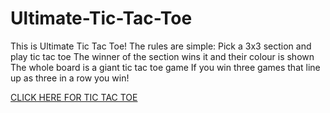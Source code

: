 # Ultimate-Tic-Tac-Toe
This is Ultimate Tic Tac Toe!
The rules are simple:
Pick a 3x3 section and play tic tac toe
The winner of the section wins it and their colour is shown
The whole board is a giant tic tac toe game
If you win three games that line up as three in a row you win!

[CLICK HERE FOR TIC TAC TOE](https://justint18.github.io/UltimateTicTacToe.html)
